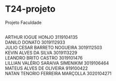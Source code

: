 # T24-projeto
Projeto Faculdade

<br>ARTHUR IOGUE HONJO  3119104135
<br>DANILO DONATO  3019112933
<br>JULIO CESAR BARRETO NOGUEIRA  3019112503
<br>KEVIN ALVES DA SILVA  3019113229
<br>LEANDRO BRITO CASTRO  3019101476
<br>LILLIAN VALÉRIO SARAIVA SIMENIKIM  3019106464
<br>MATEUS ALVES DE OLIVEIRA  919100422
<br>NATAN TENORIO FERREIRA MARÇOLLA  3020104271
